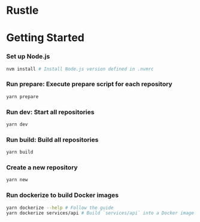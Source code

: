 # Rustle

# Getting Started

### Set up Node.js

```sh
nvm install # Install Node.js version defined in .nvmrc
```

### Run prepare: Execute prepare script for each repository

```sh
yarn prepare
```

### Run dev: Start all repositories

```sh
yarn dev
```

### Run build: Build all repositories

```sh
yarn build
```

### Create a new repository

```sh
yarn new
```

### Run dockerize to build Docker images

```sh
yarn dockerize --help # Follow the guide
yarn dockerize services/api # Build `services/api` into a Docker image
```
